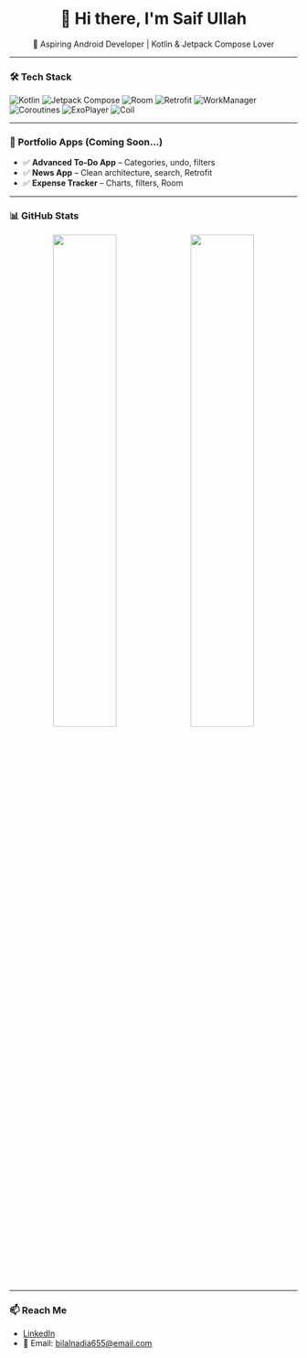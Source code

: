 <h1 align="center">👋 Hi there, I'm Saif Ullah</h1>

<p align="center">
  🚀 Aspiring Android Developer | Kotlin & Jetpack Compose Lover  
</p>

---

### 🛠️ Tech Stack

![Kotlin](https://img.shields.io/badge/Kotlin-7F52FF?style=for-the-badge&logo=kotlin&logoColor=white)
![Jetpack Compose](https://img.shields.io/badge/Jetpack_Compose-4285F4?style=for-the-badge&logo=android&logoColor=white)
![Room](https://img.shields.io/badge/Room-6DB33F?style=for-the-badge)
![Retrofit](https://img.shields.io/badge/Retrofit-007396?style=for-the-badge)
![WorkManager](https://img.shields.io/badge/WorkManager-323330?style=for-the-badge)
![Coroutines](https://img.shields.io/badge/Coroutines-00A8E8?style=for-the-badge)
![ExoPlayer](https://img.shields.io/badge/ExoPlayer-FF6F00?style=for-the-badge)
![Coil](https://img.shields.io/badge/Coil-FA7343?style=for-the-badge)

---

### 📱 Portfolio Apps (Coming Soon...)

- ✅ **Advanced To-Do App** – Categories, undo, filters
- ✅ **News App** – Clean architecture, search, Retrofit
- ✅ **Expense Tracker** – Charts, filters, Room

---

### 📊 GitHub Stats

<p align="center">
  <img src="https://github-readme-stats.vercel.app/api?username=YOUR_USERNAME&show_icons=true&theme=react" width="47%" />
  <img src="https://github-readme-streak-stats.herokuapp.com?user=YOUR_USERNAME&theme=react" width="47%" />
</p>

---

### 📫 Reach Me

- [LinkedIn](https://linkedin.com/in/YOUR_PROFILE)  
- 📧 Email: bilalnadia655@email.com

